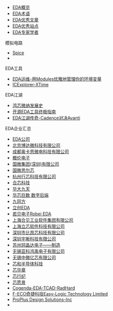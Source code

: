 
- [EDA概览](EDA概览.md)
- [EDA术语](EDA术语.md)
- [EDA优秀文章](EDA优秀文章.md)
- [EDA优秀站点](EDA优秀站点.md)
- [EDA专家学者](EDA专家学者.md)




模拟电路
- [Spice](模拟电路仿真/Spice.md)
- 


EDA工具
- [EDA运维-用Modules优雅地管理你的环境变量](EDA工具/EDA运维-用Modules优雅地管理你的环境变量.md)
- [ICExplorer-XTime](EDA工具/ICExplorer-XTime.md)


EDA江湖
- [鸿芯微纳发展史](EDA江湖/鸿芯微纳发展史.md)
- [开源EDA工具终极指南](EDA江湖/开源EDA工具终极指南.md)
- [EDA江湖传奇-Cadence对决Avanti](EDA江湖/EDA江湖传奇-Cadence对决Avanti.md)


EDA企业汇总
- [EDA公司](EDA企业/EDA公司.md)
- [北京博达微科技有限公司](EDA企业/公司/北京博达微科技有限公司.md)
- [成都奥卡思微电科技有限公司](EDA企业/公司/成都奥卡思微电科技有限公司.md)
- [概伦电子](EDA企业/公司/概伦电子.md)
- [国微集团(深圳)有限公司](EDA企业/公司/国微集团(深圳)有限公司.md)
- [国微思尔芯](EDA企业/公司/国微思尔芯.md)
- [杭州行芯科技有限公司](EDA企业/公司/杭州行芯科技有限公司.md)
- [合芯科技](EDA企业/公司/合芯科技.md)
- [华大九天](EDA企业/公司/华大九天.md)
- [华芯巨数 数字后端](EDA企业/公司/华芯巨数%20数字后端.md)
- [九同方](EDA企业/公司/九同方.md)
- [立创EDA](EDA企业/公司/立创EDA.md)
- [若贝电子Robei EDA](EDA企业/公司/若贝电子Robei%20EDA.md)
- [上海合见工业软件集团有限公司](EDA企业/公司/上海合见工业软件集团有限公司.md)
- [上海立芯软件科技有限公司](EDA企业/公司/上海立芯软件科技有限公司.md)
- [深圳市比昂芯科技有限公司](EDA企业/公司/深圳市比昂芯科技有限公司.md)
- [深圳宇晰科技有限公司](EDA企业/公司/深圳宇晰科技有限公司.md)
- [苏州珂晶达电子——制造](EDA企业/公司/苏州珂晶达电子——制造.md)
- [无锡亚科鸿禹电子有限公司](EDA企业/公司/无锡亚科鸿禹电子有限公司.md)
- [无锡中微亿芯有限公司](EDA企业/公司/无锡中微亿芯有限公司.md)
- [芯和半导体科技](EDA企业/公司/芯和半导体科技.md)
- [芯华章](EDA企业/公司/芯华章.md)
- [芯行纪](EDA企业/公司/芯行纪.md)
- [芯愿景](EDA企业/公司/芯愿景.md)
- [Cogenda-EDA-TCAD-RadHard](EDA企业/公司/Cogenda-EDA-TCAD-RadHard.md)
- [F-ECO奇捷科技Easy-Logic Technology Limited](EDA企业/公司/F-ECO奇捷科技Easy-Logic%20Technology%20Limited.md)
- [ProPlus Design Solutions-Inc](EDA企业/公司/ProPlus%20Design%20Solutions-Inc.md)
- 